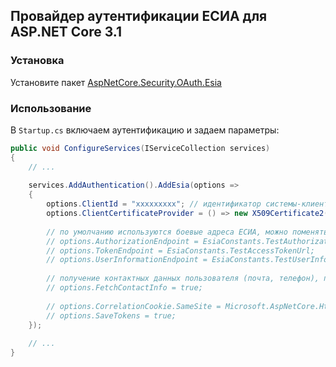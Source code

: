 ## Провайдер аутентификации ЕСИА для ASP.NET Core 3.1

### Установка

Установите пакет [AspNetCore.Security.OAuth.Esia](https://www.nuget.org/packages/AspNetCore.Security.OAuth.Esia/)

### Использование

В `Startup.cs` включаем аутентификацию и задаем параметры:
```csharp
public void ConfigureServices(IServiceCollection services)
{
    // ...
    
    services.AddAuthentication().AddEsia(options =>
    {
        options.ClientId = "xxxxxxxxx"; // идентификатор системы-клиента, обязателен
        options.ClientCertificateProvider = () => new X509Certificate2(...); // сертификат системы-клиента, обязателен
        
        // по умолчанию используются боевые адреса ЕСИА, можно поменять на тестовые:
        // options.AuthorizationEndpoint = EsiaConstants.TestAuthorizationUrl;
        // options.TokenEndpoint = EsiaConstants.TestAccessTokenUrl;
        // options.UserInformationEndpoint = EsiaConstants.TestUserInformationUrl;
        
        // получение контактных данных пользователя (почта, телефон), по умолчанию отключено
        // options.FetchContactInfo = true;
        
        // options.CorrelationCookie.SameSite = Microsoft.AspNetCore.Http.SameSiteMode.Unspecified;
        // options.SaveTokens = true;
    });
    
    // ...
}
```
